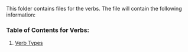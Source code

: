 This folder contains files for the verbs. The file will contain the following information:

### Table of Contents for Verbs:
1. [Verb Types](verb-types/readme.md)